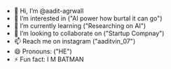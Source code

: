 - 👋 Hi, I’m @aadit-agrwall
- 👀 I’m interested in ("AI power how burtal it can go")
- 🌱 I’m currently learning ("Researching on AI")
- 💞️ I’m looking to collaborate on  ("Startup Compnay")
- 📫 Reach me on instagram ("aaditvin_07")
- 😄 Pronouns: ("HE")
- ⚡ Fun fact: I M BATMAN

<!---
aadit-agrwall/aadit-agrwall is a ✨ special ✨ repository because its `README.md` (this file) appears on your GitHub profile.
You can click the Preview link to take a look at your changes.
--->
